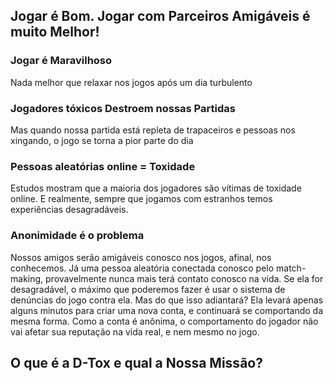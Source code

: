 
## Jogar é Bom. Jogar com Parceiros Amigáveis é muito Melhor!

### Jogar é Maravilhoso
Nada melhor que relaxar nos jogos após um dia turbulento

###  Jogadores tóxicos Destroem nossas Partidas
Mas quando nossa partida está repleta de trapaceiros e pessoas nos xingando, o jogo se torna a pior parte do dia

### Pessoas aleatórias online = Toxidade
Estudos mostram que a maioria dos jogadores são vítimas de toxidade online. E realmente, sempre que jogamos com estranhos temos experiências desagradáveis.

### Anonimidade é o problema
Nossos amigos serão amigáveis conosco nos jogos, afinal,  nos conhecemos. 
Já uma pessoa aleatória conectada conosco pelo match-making, provavelmente nunca mais terá contato conosco na vida.
Se ela for desagradável, o máximo que poderemos fazer é usar o sistema de denúncias do jogo contra ela.
Mas do que isso adiantará? Ela levará apenas alguns minutos para criar uma nova conta, e continuará se comportando da mesma forma.
Como a conta é anônima, o comportamento do jogador não vai afetar sua reputação na vida real, e nem mesmo no jogo.

## O que é a D-Tox e qual a Nossa Missão?

